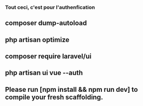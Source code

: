 
### Tout ceci, c'est pour l'authenfication

##  composer dump-autoload
##  php artisan optimize
##  composer require laravel/ui
##  php artisan ui vue --auth
## Please run [npm install && npm run dev] to compile your fresh scaffolding.